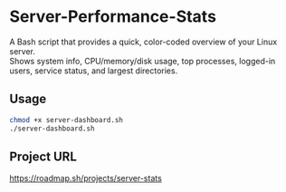 # Server-Performance-Stats

A Bash script that provides a quick, color-coded overview of your Linux server.  
Shows system info, CPU/memory/disk usage, top processes, logged-in users, service status, and largest directories.  

## Usage

```bash
chmod +x server-dashboard.sh
./server-dashboard.sh
```

## Project URL
https://roadmap.sh/projects/server-stats